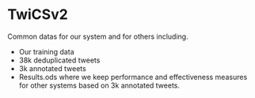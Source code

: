 # TwiCSv2
Common datas for our system and for others including.
* Our training data
* 38k deduplicated tweets
* 3k annotated tweets
* Results.ods where we keep performance and effectiveness measures for other systems based on 3k annotated tweets.
